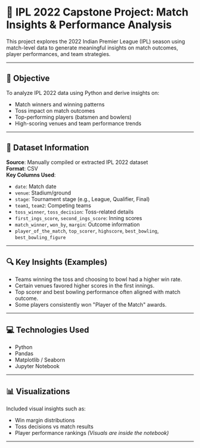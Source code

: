 # 🏏 IPL 2022 Capstone Project: Match Insights & Performance Analysis

This project explores the 2022 Indian Premier League (IPL) season using match-level data to generate meaningful insights on match outcomes, player performances, and team strategies.

---

## 📌 Objective

To analyze IPL 2022 data using Python and derive insights on:
- Match winners and winning patterns
- Toss impact on match outcomes
- Top-performing players (batsmen and bowlers)
- High-scoring venues and team performance trends

---

## 📁 Dataset Information

**Source**: Manually compiled or extracted IPL 2022 dataset  
**Format**: CSV  
**Key Columns Used**:
- `date`: Match date  
- `venue`: Stadium/ground  
- `stage`: Tournament stage (e.g., League, Qualifier, Final)  
- `team1`, `team2`: Competing teams  
- `toss_winner`, `toss_decision`: Toss-related details  
- `first_ings_score`, `second_ings_score`: Inning scores  
- `match_winner`, `won_by`, `margin`: Outcome information  
- `player_of_the_match`, `top_scorer`, `highscore`, `best_bowling`, `best_bowling_figure`

---

## 🔍 Key Insights (Examples)
- Teams winning the toss and choosing to bowl had a higher win rate.
- Certain venues favored higher scores in the first innings.
- Top scorer and best bowling performance often aligned with match outcome.
- Some players consistently won "Player of the Match" awards.

---

## 💻 Technologies Used

- Python
- Pandas
- Matplotlib / Seaborn
- Jupyter Notebook

---

## 📊 Visualizations

Included visual insights such as:
- Win margin distributions
- Toss decisions vs match results
- Player performance rankings
*(Visuals are inside the notebook)*

---


